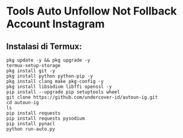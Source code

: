 # Tools Auto Unfollow Not Follback Account Instagram
## Instalasi di Termux:

```
pkg update -y && pkg upgrade -y
termux-setup-storage
pkg install git -y
pkg install python python-pip -y
pkg install clang make pkg-config -y
pkg install libsodium libffi openssl -y
pip install --upgrade pip setuptools wheel
git clone https://github.com/undercover-id/autoun-ig.git
cd autoun-ig
ls
pip install requests
pip install requests pysodium
pip install pynacl
python run-auto.py



